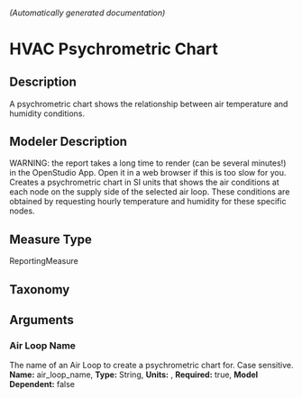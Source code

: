 

###### (Automatically generated documentation)

# HVAC Psychrometric Chart

## Description
A psychrometric chart shows the relationship between air temperature and humidity conditions.

## Modeler Description
WARNING: the report takes a long time to render (can be several minutes!) in the OpenStudio App.  Open it in a web browser if this is too slow for you. Creates a psychrometric chart in SI units that shows the air conditions at each node on the supply side of the selected air loop.  These conditions are obtained by requesting hourly temperature and humidity for these specific nodes.  

## Measure Type
ReportingMeasure

## Taxonomy


## Arguments


### Air Loop Name
The name of an Air Loop to create a psychrometric chart for.  Case sensitive.
**Name:** air_loop_name,
**Type:** String,
**Units:** ,
**Required:** true,
**Model Dependent:** false




